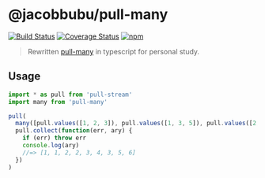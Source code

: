 # @jacobbubu/pull-many

[![Build Status](https://travis-ci.org/jacobbubu/pull-many.svg)](https://travis-ci.org/jacobbubu/pull-many)
[![Coverage Status](https://coveralls.io/repos/github/jacobbubu/pull-many/badge.svg)](https://coveralls.io/github/jacobbubu/pull-many)
[![npm](https://img.shields.io/npm/v/@jacobbubu/pull-many.svg)](https://www.npmjs.com/package/@jacobbubu/pull-many/)

> Rewritten [pull-many](https://github.com/pull-stream/pull-many) in typescript for personal study.

## Usage

```ts
import * as pull from 'pull-stream'
import many from 'pull-many'

pull(
  many([pull.values([1, 2, 3]), pull.values([1, 3, 5]), pull.values([2, 4, 6])]),
  pull.collect(function(err, ary) {
    if (err) throw err
    console.log(ary)
    //=> [1, 1, 2, 2, 3, 4, 3, 5, 6]
  })
)
```
